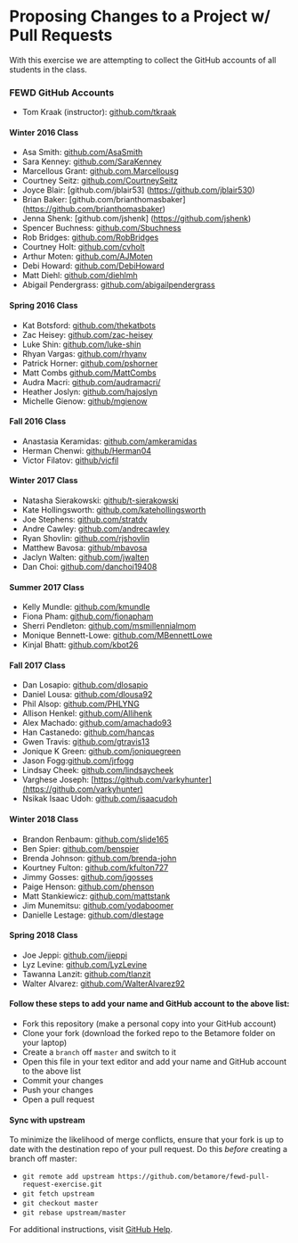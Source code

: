 # Proposing Changes to a Project w/ Pull Requests

With this exercise we are attempting to collect the GitHub accounts of all students in the class.

### FEWD GitHub Accounts

  * Tom Kraak (instructor): [github.com/tkraak](https://github.com/tkraak)

#### Winter 2016 Class

  * Asa Smith: [github.com/AsaSmith](https://github.com/AsaSmith)
  * Sara Kenney: [github.com/SaraKenney](https://github.com/SaraKenney)
  * Marcellous Grant: [github.com.Marcellousg](https://github.com/Marcellousg)
  * Courtney Seitz: [github.com/CourtneySeitz](https://github.com/CourtneySeitz)
  * Joyce Blair: [github.com/jblair53] (https://github.com/jblair530)
  * Brian Baker: [github.com/brianthomasbaker] (https://github.com/brianthomasbaker)
  * Jenna Shenk: [github.com/jshenk] (https://github.com/jshenk)
  * Spencer Buchness: [github.com/Sbuchness](https://github.com/SBuchness)
  * Rob Bridges: [github.com/RobBridges](https://github.com/rob-b-b-4)
  * Courtney Holt: [github.com/cvholt](https://github.com/cvholt)
  * Arthur Moten: [github.com/AJMoten](https://github.com/AJMoten)
  * Debi Howard: [github.com/DebiHoward](https://github.com/debihoward)
  * Matt Diehl: [github.com/diehlmh](https://github.com/diehlmh)
  * Abigail Pendergrass: [github.com/abigailpendergrass](http://github.com/abigailpendergrass)

#### Spring 2016 Class

  * Kat Botsford: [github.com/thekatbots](https://github.com/thekatbots)
  * Zac Heisey: [github.com/zac-heisey](https://github.com/zac-heisey)
  * Luke Shin: [github.com/luke-shin](https://github.com/Luke-Shin)
  * Rhyan Vargas: [github.com/rhyanv](https://github.com/rhyanv)
  * Patrick Horner: [github.com/pshorner](https://github.com/pshorner)
  * Matt Combs [github.com/MattCombs](https://github.com/MattCombs)
  * Audra Macri: [github.com/audramacri/](https://github.com/audramacri/)
  * Heather Joslyn: [github.com/hajoslyn](https://github.com/hajoslyn)
  * Michelle Gienow: [github/mgienow](https://github.com/mgienow)

#### Fall 2016 Class

  * Anastasia Keramidas: [github.com/amkeramidas](https://github.com/amkeramidas)
  * Herman Chenwi: [github/Herman04](https://github.com/Herman04)
  * Victor Filatov: [github/vicfil](https://github.com/vicfil)

#### Winter 2017 Class

  * Natasha Sierakowski: [github/t-sierakowski](https://github.com/t-sierakowski)
  * Kate Hollingsworth: [github.com/katehollingsworth](https://github.com/katehollingsworth)
  * Joe Stephens: [github.com/stratdv](https://github.com/stratdv)
  * Andre Cawley: [github.com/andrecawley](https://github.com/andrecawley)
  * Ryan Shovlin: [github.com/rjshovlin](https://github.com/rjshovlin)
  * Matthew Bavosa: [github/mbavosa](https://github.com/mbavosa)
  * Jaclyn Walten: [github.com/jwalten](https://github.com/jwalten)
  * Dan Choi: [github.com/danchoi19408](https://github.com/danchoi19408)

#### Summer 2017 Class

  * Kelly Mundle: [github.com/kmundle](https://github.com/kmundle)
  * Fiona Pham: [github.com/fionapham](https://github.com/fionapham)
  * Sherri Pendleton: [github.com/msmillennialmom](https://github.com/msmillennialmom)
  * Monique Bennett-Lowe: [github.com/MBennettLowe](https://github.com/MBennettLowe)
  * Kinjal Bhatt: [github.com/kbot26](https://github.com/kbot26)

#### Fall 2017 Class

  * Dan Losapio: [github.com/dlosapio](https://github.com/dlosapio)
  * Daniel Lousa: [github.com/dlousa92](https://github.com/dlousa92)
  * Phil Alsop: [github.com/PHLYNG](https://github.com/PHLYNG)
  * Allison Henkel: [github.com/Allihenk](https://github.com/Allihenk)
  * Alex Machado: [github.com/amachado93](https://github.com/amachado93)
  * Han Castanedo: [github.com/hancas](https://github.com/hancas)
  * Gwen Travis: [github.com/gtravis13](https://gthub.com/gtravis13)
  * Jonique K Green: [github.com/joniquegreen](https://github.com/joniquegreen)
  * Jason Fogg:[github.com/jrfogg](https://github.com/jrfogg)
  * Lindsay Cheek: [github.com/lindsaycheek](https://github.com/lindsaycheek)
  * Varghese Joseph: [https://github.com/varkyhunter](https://github.com/varkyhunter)
  * Nsikak Isaac Udoh: [github.com/isaacudoh](https://github.com/Isaacudoh)

#### Winter 2018 Class

  * Brandon Renbaum: [github.com/slide165](https://github.com/slide165)
  * Ben Spier: [github.com/benspier](https://github.com/benspier)
  * Brenda Johnson: [github.com/brenda-john](https://github.com/brenda-john)
  * Kourtney Fulton: [github.com/kfulton727](https://github.com/kfulton727)
  * Jimmy Gosses: [github.com/jgosses](https://github.com/jgosses)
  * Paige Henson: [github.com/phenson](https://github.com/phenson)
  * Matt Stankiewicz: [github.com/mattstank](https://github.com/mattstank)
  * Jim Munemitsu: [github.com/yodaboomer](https://github.com/yodaboomer)
  * Danielle Lestage: [github.com/dlestage](https://github.com/dlestage)

  #### Spring 2018 Class
  * Joe Jeppi: [github.com/jjeppi](https://github.com/jjeppi)
  * Lyz Levine: [github.com/LyzLevine](https://github.com/LyzLevine)
  * Tawanna Lanzit: [github.com/tlanzit](https://github.com/tlanzit)
  * Walter Alvarez: [github.com/WalterAlvarez92](https://github.com/WalterAlvarez92) 

#### Follow these steps to add your name and GitHub account to the above list:

  * Fork this repository (make a personal copy into your GitHub account)
  * Clone your fork (download the forked repo to the Betamore folder on your laptop)
  * Create a `branch` off `master` and switch to it
  * Open this file in your text editor and add your name and GitHub account to the above list
  * Commit your changes
  * Push your changes
  * Open a pull request

#### Sync with upstream

 To minimize the likelihood of merge conflicts, ensure that your fork is up to date with the destination repo of your pull request. Do this _before_ creating a branch off master:

  * `git remote add upstream https://github.com/betamore/fewd-pull-request-exercise.git`
  * `git fetch upstream`
  * `git checkout master`
  * `git rebase upstream/master`

For additional instructions, visit [GitHub Help](https://help.github.com/categories/collaborating-on-projects-using-pull-requests/).
